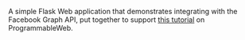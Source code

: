 A simple Flask Web application that demonstrates integrating with the Facebook Graph API, put together to support [this tutorial](http://www.programmableweb.com/news/how-to-build-facebook-hello-world-web-app-python/how-to/2015/10/05) on ProgrammableWeb.
